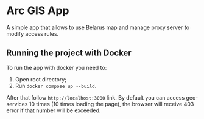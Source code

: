 # Arc GIS App

A simple app that allows to use Belarus map and manage proxy server to modify access rules.

## Running the project with Docker

To run the app with docker you need to:
1. Open root directory;
2. Run `docker compose up --build`.

After that follow `http://localhost:3000` link. By default you can access geo-services 10 times (10 times loading the page),
the browser will receive 403 error if that number will be exceeded.
